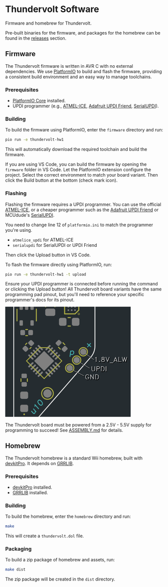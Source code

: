 # Thundervolt Software

Firmware and homebrew for Thundervolt.

Pre-built binaries for the firmware, and packages for the homebrew can be found in the [releases](https://github.com/mackieks/thundervolt/releases) section.

## Firmware

The Thundervolt firmware is written in AVR C with no external dependencies. We use [PlatformIO](https://platformio.org/) to build and flash the firmware, providing a consistent build environment and an easy way to manage toolchains.

### Prerequisites

- [PlatformIO Core](https://platformio.org/install) installed.
- UPDI programmer (e.g., [ATMEL-ICE](https://www.microchip.com/en-us/development-tool/atatmel-ice), [Adafruit UPDI Friend](https://www.adafruit.com/product/5879), [SerialUPDI](https://www.tindie.com/products/mcudude/serialupdi-programmer/)).

### Building

To build the firmware using PlatformIO, enter the `firmware` directory and run:

```bash
pio run -e thundervolt-hw1
```

This will automatically download the required toolchain and build the firmware.

If you are using VS Code, you can build the firmware by opening the `firmware` folder in VS Code. Let the PlatformIO extension configure the project. Select the correct environment to match your board variant. Then click the Build button at the bottom (check mark icon).

### Flashing

Flashing the firmware requires a UPDI programmer. You can use the official [ATMEL-ICE](https://www.microchip.com/en-us/development-tool/atatmel-ice), or a cheaper programmer such as the [Adafruit UPDI Friend](https://www.adafruit.com/product/5879) or MCUdude's [SerialUPDI](https://www.tindie.com/products/mcudude/serialupdi-programmer/).

You need to change line 12 of `platformio.ini` to match the programmer you're using.

- `atmelice_updi` for ATMEL-ICE
- `serialupdi` for SerialUPDI or UPDI Friend

Then click the Upload button in VS Code. 

To flash the firmware directly using PlatformIO, run:

```bash
pio run -e thundervolt-hw1 -t upload
```

Ensure your UPDI programmer is connected before running the command or clicking the Upload button! All Thundervolt board variants have the same programming pad pinout, but you'll need to reference your specific programmer's docs for its pinout. 

<img src="../images/prog.png" width=400/>

The Thundervolt board must be powered from a 2.5V - 5.5V supply for programming to succeed! See [ASSEMBLY.md](https://github.com/mackieks/thundervolt/blob/main/hardware/ASSEMBLY.md) for details.

## Homebrew

The Thundervolt homebrew is a standard Wii homebrew, built with [devkitPro](https://devkitpro.org/). It depends on [GRRLIB](https://github.com/GRRLIB/GRRLIB).

### Prerequisites

- [devkitPro](https://devkitpro.org/wiki/Getting_Started) installed.
- [GRRLIB](https://github.com/GRRLIB/GRRLIB) installed.

### Building

To build the homebrew, enter the `homebrew` directory and run:

```bash
make
```

This will create a `thundervolt.dol` file.

### Packaging

To build a zip package of homebrew and assets, run:

```bash
make dist
```

The zip package will be created in the `dist` directory.
